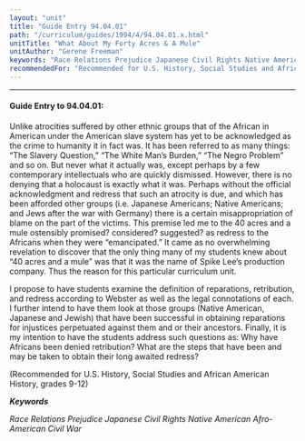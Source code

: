 ```yaml
---
layout: "unit"
title: "Guide Entry 94.04.01"
path: "/curriculum/guides/1994/4/94.04.01.x.html"
unitTitle: "What About My Forty Acres & A Mule"
unitAuthor: "Gerene Freeman"
keywords: "Race Relations Prejudice Japanese Civil Rights Native American Afro-American Civil War"
recommendedFor: "Recommended for U.S. History, Social Studies and African American History, grades 9-12"
---
```

<body>
<hr/>
<h4>
Guide Entry to 94.04.01:
</h4>
Unlike atrocities suffered by other ethnic groups that of the African in American under the American slave system has yet to be acknowledged as the crime to humanity it in fact was. It has been referred to as many things: “The Slavery Question,” “The White Man’s Burden,” “The Negro Problem” and so on. But never what it actually was, except perhaps by a few contemporary intellectuals who are quickly dismissed. However, there is no denying that a holocaust is exactly what it was. Perhaps without the official acknowledgment and redress that such an atrocity is due, and which has been afforded other groups (i.e. Japanese Americans; Native Americans; and Jews after the war with Germany) there is a certain misappropriation of blame on the part of the victims. This premise led me to the 40 acres and a mule ostensibly promised? considered? suggested? as redress to the Africans when they were “emancipated.” It came as no overwhelming revelation to discover that the only thing many of my students knew about “40 acres and a mule” was that it was the name of Spike Lee’s production company. Thus the reason for this particular curriculum unit.
<p>
I propose to have students examine the definition of reparations, retribution, and redress according to Webster as well as the legal connotations of each. I further intend to have them look at those groups (Native American, Japanese and Jewish) that have been successful in obtaining reparations for injustices perpetuated against them and or their ancestors. Finally, it is my intention to have the students address such questions as: Why have Africans been denied retribution? What are the steps that have been and may be taken to obtain their long awaited redress?
</p>
<p>
(Recommended for U.S. History, Social Studies and African American History, grades 9-12)
</p>
<p>
<b>
<i>
Keywords
</i>
</b>
<br/>
</p>
<p>
<i>
Race Relations Prejudice Japanese Civil Rights Native American Afro-American Civil War
</i>
</p>
</body>
